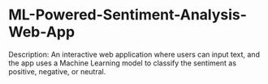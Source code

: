 # ML-Powered-Sentiment-Analysis-Web-App
Description: An interactive web application where users can input text, and the app uses a Machine Learning model to classify the sentiment as positive, negative, or neutral.
